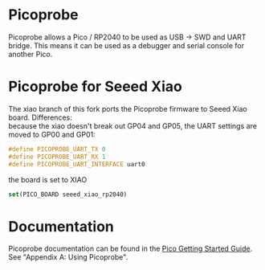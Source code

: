# Picoprobe
Picoprobe allows a Pico / RP2040 to be used as USB -> SWD and UART bridge. This means it can be used as a debugger and serial console for another Pico.

# Picoprobe for Seeed Xiao
The xiao branch of this fork ports the Picoprobe firmware to Seeed Xiao board.
Differences:  
because the xiao doesn't break out GP04 and GP05, the UART settings are moved to GP00 and GP01:
```c++
#define PICOPROBE_UART_TX 0
#define PICOPROBE_UART_RX 1
#define PICOPROBE_UART_INTERFACE uart0  
```

the board is set to XIAO
```cmake
set(PICO_BOARD seeed_xiao_rp2040)
```

# Documentation
Picoprobe documentation can be found in the [Pico Getting Started Guide](https://datasheets.raspberrypi.com/pico/getting-started-with-pico.pdf). See "Appendix A: Using Picoprobe".
